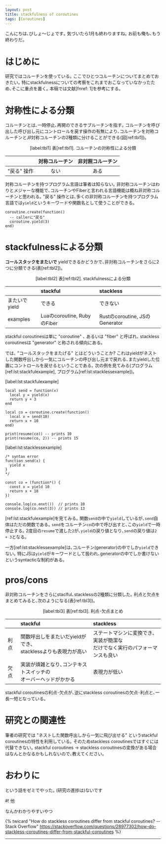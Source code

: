 ```yaml
---
layout: post
title: stackfulness of coroutines
tags: [Coroutines]
---
```


<!--sectionize on-->

こんにちは､びしょ〜じょです｡
気づいたら1月も終わりますね｡
お前も俺も､もう終わりだ｡

# はじめに
研究ではコルーチンを使っている｡
ここでひとつコルーチンについてまとめておきたい｡
特にstackfulnessについての考察をこれまでおこなっていなかったため､そこに重点を置く｡
本稿では文献[fnref: 1]を参考にする｡

# 対称性による分類
コルーチンとは､一時停止､再開のできるサブルーチンを指す｡
コルーチンを呼び出した呼び出し元にコントロールを戻す操作の有無により､コルーチンを対称コルーチンと*非*対称コルーチンの2種類に分けることができる(図[ref:tbl1])｡


<center>
[label:tbl1]
表[ref:tbl1]. コルーチンの対称性による分類
</center>

|             | 対称コルーチン | 非対照コルーチン |
|:--          | :--:           | :--:             |
| "戻る" 操作 | ない           | ある

対称コルーチンを持つプログラム言語は筆者は知らない｡
非対称コルーチンはわりとメジャーな機能で､コルーチンやFiberと言われる言語機能は概ね非対称コルーチンと思われる｡
"戻る" 操作とは､多くの非対称コルーチンを持つプログラム言語では`yield`というキーワードや関数名として使うことができる｡

```lua:yield example
coroutine.create(function()
  -- callerに"戻る"
  coroutine.yield(3)
end)
```

# stackfulnessによる分類
**コールスタックをまたいで** yieldできるかどうかで､非対称コルーチンをさらに2つに分類できる(表[ref:tbl2])｡

<center>
[label:tbl2]
表[ref:tbl2]. stackfulnessによる分類

|              | stackful         | stackless |
|:--           | :--              | :--       |
|またいでyield | できる           | できない  |
| examples     | Luaのcoroutine, RubyのFiber | Rustのcoroutine, JSのGenerator|

</center>

stackful coroutinesは単に "coroutine" ､ あるいは "fiber" と呼ばれ､
stackless coroutinesは "generator" と称される傾向にある｡

では､ "コールスタックをまたげる" とはどういうことか?
これはyieldがネストした関数呼出しから一気にコルーチンの呼び出し元まで戻れる､またyieldした位置にコントロールを戻せるということである｡
次の例を見てみる(プログラム[ref:lst:stackfulexample], プログラム[ref:lst:stacklessexample])｡

[label:lst:stackfulexample]
```lua:プログラム[ref:lst:stackfulexample]. stackful example in Lua
local send = function(x)
  local y = yield(x)
  return y + 3
end

local co = coroutine.create(function()
  local x = send(10)
  return x + 10
end)

print(resume(co)) -- prints 10
print(resume(co, 2)) -- prints 15
```

[label:lst:stacklessexample]
```javascript:プログラム[ref:lst:stacklessexample]. stackless example in JS
/* syntax error
function send(x) {
  yield x
}
*/

const co = (function*() {
  const x = yield 10
  return x + 10
})

console.log(co.enxt())  // prints 10
console.log(co.next(3)) // prints 13
```

[ref:lst:stackfulexample]を見てみる｡
関数`send`の中で`yield`しているが､`send`自体はただの関数である｡
`send`をコルーチン`co`の中で呼び出すと､この`yield`で一時停止する｡
2度目の`resume`で渡した`2`が､`yield`の戻り値となり､`send`の戻り値は`2 + 3`となる｡

一方[ref:lst:stacklessexample]は､コルーチン(generator)の中でしか`yield`できない｡
特にJSは`yield`がキーワードとして扱われ､generatorの中でしか書けないというsyntacticな制約がある｡

# pros/cons
非対称コルーチンをさらにstaclful､stacklessの2種類に分類した｡
利点と欠点をまとめてみると､次のようになる(表[ref:tbl3])｡

<center>
[label:tbl3]
表[ref:tbl3]. 利点･欠点まとめ
</center>

|     | stackful | stackless |
|:--  | :--      | :--       |
|利点 | 関数呼出しをまたいだyieldができ､<br>stacklessよりも表現力が高い | ステートマシンに変換でき､実装が簡潔な<br>だけでなく実行のパフォーマンスも良い |
|欠点 | 実装が煩雑となり､コンテキストスイッチの<br>オーバーヘッドがかかる | 表現力が低い |

stackful coroutinesの利点･欠点が､逆にstackless coroutinesの欠点･利点と､一長一短となっている｡

# 研究との関連性
筆者の研究では "ネストした関数呼出しから一気に飛び出せる" というstackful coroutinesの特性を利用している｡
そのためstackless coroutinesではすぐには代替できない｡
stackful coroutines → stackless coroutinesの変換がある場合はなんとかなるかもしれないので､教えてください｡

# おわりに
という話をゼミでやった｡
(研究の進捗は)ないです

#! 他

なんかわかりやすいやつ

{% twicard "How do stackless coroutines differ from stackful coroutines? -- Stack Overflow" https://stackoverflow.com/questions/28977302/how-do-stackless-coroutines-differ-from-stackful-coroutines %}

---
[^1]: Moura, Ana Lúcia De, and Roberto Ierusalimschy. "Revisiting coroutines." ACM Transactions on Programming Languages and Systems (TOPLAS) 31.2 (2009): 6.
